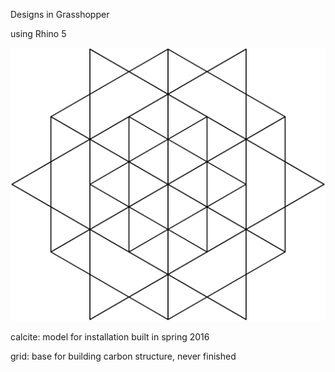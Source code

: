 Designs in Grasshopper

using Rhino 5

![](/img/fractal1.png)

calcite: model for installation built in spring 2016

grid: base for building carbon structure, never finished
